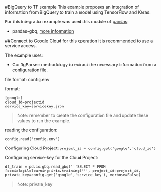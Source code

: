 #BigQuery to TF example
This example proposes an integration of information from BigQuery to train a model using TensorFlow and Keras.

For this integration example was used this module of [pandas](https://pandas.pydata.org/):
- pandas-gbq, [more information](https://pandas-gbq.readthedocs.io/en/latest/) 

##Connect to Google Cloud
for this operation it is recommended to use a service access.

The example uses:
- ConfigParser: methodology to extract the necessary information from a configuration file.

file format: config.env

format:
``` 
[google]
cloud_id=projectid
service_key=servicekey.json 
```
>Note: remember to create the configuration file and update these values to run the example.

reading the configuration:
```
config.read('config.env')
```
Configuring Cloud Project:
```project_id = config.get('google','cloud_id')```

Configuring service-key for the Cloud Project:

```df_train = pd.io.gbq.read_gbq('''SELECT * FROM [socialagilelearning:iris.training]''', project_id=project_id, private_key=config.get('google','service_key'), verbose=False)```

>Note: private_key